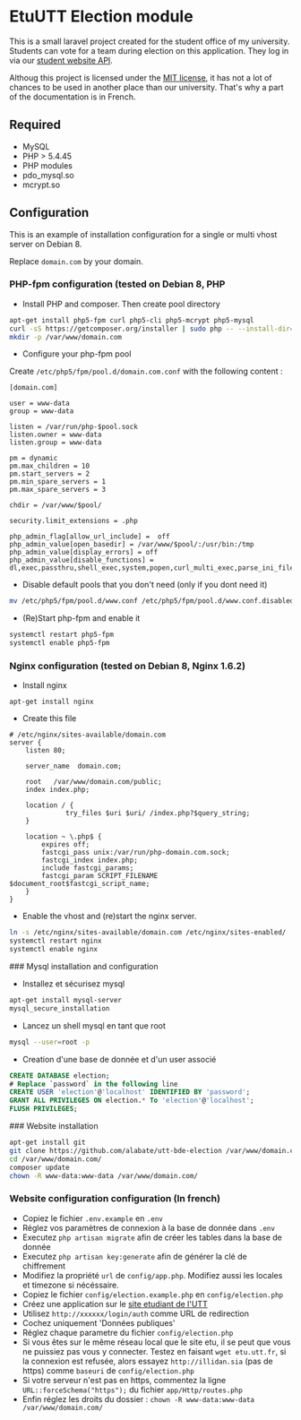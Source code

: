 EtuUTT Election module
======================

This is a small laravel project created for the student office of my university. Students can vote for a team during election on this application. They log in via our [student website API](https://github.com/ungdev/EtuUTT).

Althoug this project is licensed under the [MIT license](http://opensource.org/licenses/MIT), it has not a lot of chances to be used in another place than our university. That's why a part of the documentation is in French.

## Required

* MySQL
* PHP > 5.4.45
* PHP modules
 * pdo_mysql.so
 * mcrypt.so

## Configuration
This is an example of installation configuration for a single or multi vhost server on Debian 8.

Replace `domain.com` by your domain.
### PHP-fpm configuration (tested on Debian 8, PHP

* Install PHP and composer. Then create pool directory

```bash
apt-get install php5-fpm curl php5-cli php5-mcrypt php5-mysql
curl -sS https://getcomposer.org/installer | sudo php -- --install-dir=/usr/local/bin --filename=composer
mkdir -p /var/www/domain.com
```

* Configure your php-fpm pool

Create `/etc/php5/fpm/pool.d/domain.com.conf` with the following content :

```
[domain.com]

user = www-data
group = www-data

listen = /var/run/php-$pool.sock
listen.owner = www-data
listen.group = www-data

pm = dynamic
pm.max_children = 10
pm.start_servers = 2
pm.min_spare_servers = 1
pm.max_spare_servers = 3

chdir = /var/www/$pool/

security.limit_extensions = .php

php_admin_flag[allow_url_include] =  off
php_admin_value[open_basedir] = /var/www/$pool/:/usr/bin:/tmp
php_admin_value[display_errors] = off
php_admin_value[disable_functions] = dl,exec,passthru,shell_exec,system,popen,curl_multi_exec,parse_ini_file,show_source
```

* Disable default pools that you don't need (only if you dont need it)

```bash
mv /etc/php5/fpm/pool.d/www.conf /etc/php5/fpm/pool.d/www.conf.disabled
```
* (Re)Start php-fpm and enable it

```bash
systemctl restart php5-fpm
systemctl enable php5-fpm
```


### Nginx configuration (tested on Debian 8, Nginx 1.6.2)

* Install nginx

```
apt-get install nginx
```

* Create this file

```nginx
# /etc/nginx/sites-available/domain.com
server {
    listen 80;

    server_name  domain.com;

    root   /var/www/domain.com/public;
    index index.php;

    location / {
              try_files $uri $uri/ /index.php?$query_string;
    }

    location ~ \.php$ {
        expires off;
        fastcgi_pass unix:/var/run/php-domain.com.sock;
        fastcgi_index index.php;
        include fastcgi_params;
        fastcgi_param SCRIPT_FILENAME $document_root$fastcgi_script_name;
    }
}
```

* Enable the vhost and (re)start the nginx server.

```bash
ln -s /etc/nginx/sites-available/domain.com /etc/nginx/sites-enabled/
systemctl restart nginx
systemctl enable nginx
```

### Mysql installation and configuration

* Installez et sécurisez mysql
```bash
apt-get install mysql-server
mysql_secure_installation
```
* Lancez un shell mysql en tant que root
```bash
mysql --user=root -p
```
* Creation d'une base de donnée et d'un user associé
```sql
CREATE DATABASE election;
# Replace `password` in the following line
CREATE USER 'election'@'localhost' IDENTIFIED BY 'password';
GRANT ALL PRIVILEGES ON election.* To 'election'@'localhost';
FLUSH PRIVILEGES;
```

### Website installation

```bash
apt-get install git
git clone https://github.com/alabate/utt-bde-election /var/www/domain.com
cd /var/www/domain.com/
composer update
chown -R www-data:www-data /var/www/domain.com/
```


### Website configuration configuration (In french)
* Copiez le fichier `.env.example` en `.env`
* Réglez vos paramètres de connexion à la base de donnée dans `.env`
* Executez `php artisan migrate` afin de créer les tables dans la base de donnée
* Executez `php artisan key:generate` afin de générer la clé de chiffrement
* Modifiez la propriété `url` de `config/app.php`. Modifiez aussi les locales et timezone si nécéssaire.
* Copiez le fichier `config/election.example.php` en `config/election.php`
* Créez une application sur le [site etudiant de l'UTT](https://etu.utt.fr/api/panel)
 * Utilisez `http://xxxxxx/login/auth` comme URL de redirection
 * Cochez uniquement 'Données publiques'
* Réglez chaque parametre du fichier `config/election.php`
* Si vous êtes sur le même réseau local que le site etu, il se peut que vous ne puissiez pas vous y connecter. Testez en faisant `wget etu.utt.fr`, si la connexion est refusée, alors essayez `http://illidan.sia` (pas de https) comme `baseuri` de `config/election.php`
* Si votre serveur n'est pas en https, commentez la ligne `URL::forceSchema("https");` du fichier `app/Http/routes.php`
* Enfin réglez les droits du dossier : `chown -R www-data:www-data /var/www/domain.com/`
